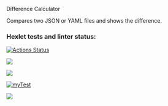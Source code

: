 Difference Calculator

Compares two JSON or YAML files and shows the difference.

### Hexlet tests and linter status:
[![Actions Status](https://github.com/Sckandinav/frontend-project-46/workflows/hexlet-check/badge.svg)](https://github.com/Sckandinav/frontend-project-46/actions)

<a href="https://codeclimate.com/github/Sckandinav/frontend-project-46/maintainability"><img src="https://api.codeclimate.com/v1/badges/29808af504709cb92ee5/maintainability" /></a>

<a href="https://codeclimate.com/github/Sckandinav/frontend-project-46/test_coverage"><img src="https://api.codeclimate.com/v1/badges/29808af504709cb92ee5/test_coverage" /></a>

[![myTest](https://github.com/Sckandinav/frontend-project-46/actions/workflows/main.yml/badge.svg)](https://github.com/Sckandinav/frontend-project-46/actions/workflows/main.yml)

<a href="https://asciinema.org/a/584145" target="_blank"><img src="https://asciinema.org/a/584145.svg" /></a>